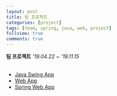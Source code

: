 ```yaml
---
layout: post
title: 팀 프로젝트
categories: [project]
tags: [team, spring, java, web, project]
fullview: true
comments: true
---
```


**팀 프로젝트** <i>'19.04.22 ~ '19.11.15</i><br><br>
- [Java Swing App](https://jnuho.github.io/food)
- [Web App](https://jnuho.github.io/parking)
- [Spring Web App](https://jnuho.github.io/developmental)

